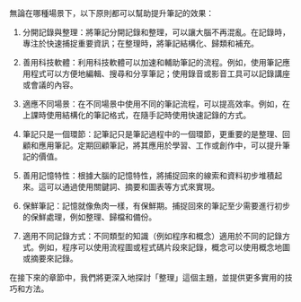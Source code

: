無論在哪種場景下，以下原則都可以幫助提升筆記的效果：

1. 分開記錄與整理：將筆記分開記錄和整理，可以讓大腦不再混亂。在記錄時，專注於快速捕捉重要資訊；在整理時，將筆記結構化、歸類和補充。

2. 善用科技軟體：利用科技軟體可以加速和輔助筆記的流程。例如，使用筆記應用程式可以方便地編輯、搜尋和分享筆記；使用錄音或影音工具可以記錄講座或會議的內容。

3. 適應不同場景：在不同場景中使用不同的筆記流程，可以提高效率。例如，在上課時使用結構化的筆記格式，在隨手記時使用快速記錄的方式。

4. 筆記只是一個環節：記筆記只是筆記過程中的一個環節，更重要的是整理、回顧和應用筆記。定期回顧筆記，將其應用於學習、工作或創作中，可以提升筆記的價值。

5. 善用記憶特性：根據大腦的記憶特性，將捕捉回來的線索和資料初步堆積起來。這可以通過使用關鍵詞、摘要和圖表等方式來實現。

6. 保鮮筆記：記憶就像魚肉一樣，有保鮮期。捕捉回來的筆記至少需要進行初步的保鮮處理，例如整理、歸檔和備份。

7. 適用不同記錄方式：不同類型的知識（例如程序和概念）適用於不同的記錄方式。例如，程序可以使用流程圖或程式碼片段來記錄，概念可以使用概念地圖或摘要來記錄。

在接下來的章節中，我們將更深入地探討「整理」這個主題，並提供更多實用的技巧和方法。
